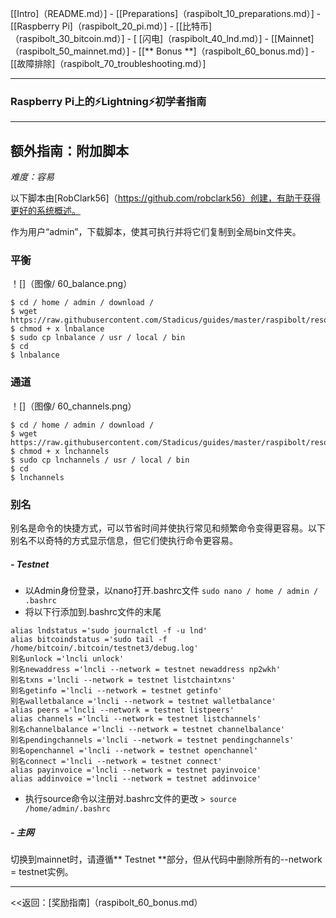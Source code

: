 [[Intro]（README.md）]  -  [[Preparations]（raspibolt_10_preparations.md）]  -  [[Raspberry Pi]（raspibolt_20_pi.md）]  -  [[比特币]（raspibolt_30_bitcoin.md）]  -  [ [闪电]（raspibolt_40_lnd.md）]  -  [[Mainnet]（raspibolt_50_mainnet.md）]  -  [[** Bonus **]（raspibolt_60_bonus.md）]  -  [[故障排除]（raspibolt_70_troubleshooting.md）]

------

### Raspberry Pi上的️⚡Lightning️⚡初学者指南

------

## 额外指南：附加脚本

*难度：容易*

以下脚本由[RobClark56]（https://github.com/robclark56）创建，有助于获得更好的系统概述。

作为用户“admin”，下载脚本，使其可执行并将它们复制到全局bin文件夹。

### 平衡

！[]（图像/ 60_balance.png）

```
$ cd / home / admin / download /
$ wget https://raw.githubusercontent.com/Stadicus/guides/master/raspibolt/resources/lnbalance
$ chmod + x lnbalance
$ sudo cp lnbalance / usr / local / bin
$ cd
$ lnbalance
```


### 通道

！[]（图像/ 60_channels.png）

```
$ cd / home / admin / download /
$ wget https://raw.githubusercontent.com/Stadicus/guides/master/raspibolt/resources/lnchannels
$ chmod + x lnchannels
$ sudo cp lnchannels / usr / local / bin
$ cd
$ lnchannels
```

### 别名
别名是命令的快捷方式，可以节省时间并使执行常见和频繁命令变得更容易。以下别名不以奇特的方式显示信息，但它们使执行命令更容易。

#####  -  Testnet
* 以Admin身份登录，以nano打开.bashrc文件
```sudo nano / home / admin / .bashrc```
* 将以下行添加到.bashrc文件的末尾
```
alias lndstatus ='sudo journalctl -f -u lnd'
alias bitcoindstatus ='sudo tail -f /home/bitcoin/.bitcoin/testnet3/debug.log'
别名unlock ='lncli unlock'
别名newaddress ='lncli --network = testnet newaddress np2wkh'
别名txns ='lncli --network = testnet listchaintxns'
别名getinfo ='lncli --network = testnet getinfo'
别名walletbalance ='lncli --network = testnet walletbalance'
alias peers ='lncli --network = testnet listpeers'
alias channels ='lncli --network = testnet listchannels'
别名channelbalance ='lncli --network = testnet channelbalance'
别名pendingchannels ='lncli --network = testnet pendingchannels'
别名openchannel ='lncli --network = testnet openchannel'
别名connect ='lncli --network = testnet connect'
alias payinvoice ='lncli --network = testnet payinvoice'
alias addinvoice ='lncli --network = testnet addinvoice'
```
* 执行source命令以注册对.bashrc文件的更改
```> source /home/admin/.bashrc```

#####  - 主网
切换到mainnet时，请遵循** Testnet **部分，但从代码中删除所有的--network = testnet实例。

------

<<返回：[奖励指南]（raspibolt_60_bonus.md）
